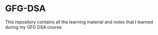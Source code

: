 # GFG-DSA
This repository contains all the learning material and notes that I learned during my GFG DSA course.

